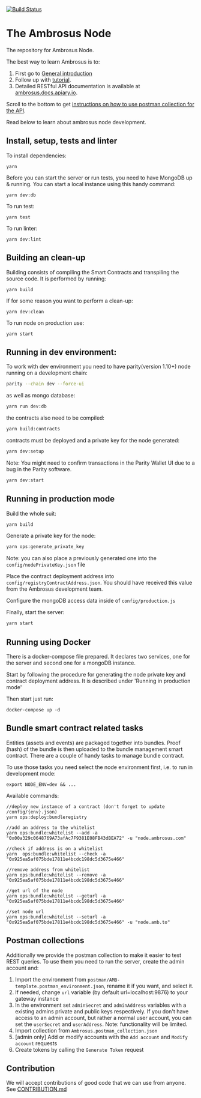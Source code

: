 [![Build Status](https://travis-ci.com/ambrosus/ambrosus-sdk.svg?token=xjj4U84eSFwEsYLTc5Qe&branch=master)](https://travis-ci.com/ambrosus/ambrosus-sdk)

# The Ambrosus Node
The repository for Ambrosus Node. 

The best way to learn Ambrosus is to:
1. First go to [General introduction](https://github.com/ambrosus/ambrosus-node/blob/master/docs/introduction.md)
2. Follow up with [tutorial](https://github.com/ambrosus/ambrosus-node/blob/master/docs/tutorial.md).
3. Detailed RESTful API documentation is available at [ambrosus.docs.apiary.io](https://ambrosus.docs.apiary.io/).

Scroll to the bottom to get [instructions on how to use postman collection for the API](#postman-collections).

Read below to learn about ambrosus node development.

## Install, setup, tests and linter
To install dependencies:
```
yarn
```

Before you can start the server or run tests, you need to have MongoDB up & running.
You can start a local instance using this handy command:
```
yarn dev:db
```

To run test:
```
yarn test
```

To run linter:
```
yarn dev:lint
```

## Building an clean-up
Building consists of compiling the Smart Contracts and transpiling the source code. It is performed by running:
```
yarn build
```

If for some reason you want to perform a clean-up:
```
yarn dev:clean
```

To run node on production use:
```
yarn start
```

## Running in dev environment:
To work with dev environment you need to have parity(version 1.10+) node running on a development chain:
```sh
parity --chain dev --force-ui
```

as well as mongo database:

```sh
yarn run dev:db
```

the contracts also need to be compiled:
```sh
yarn build:contracts
```

contracts must be deployed and a private key for the node generated:
```sh
yarn dev:setup
```

Note: You might need to confirm transactions in the Parity Wallet UI due to a bug in the Parity software.

```sh
yarn dev:start
```

## Running in production mode

Build the whole suit:
```sh
yarn build
```

Generate a private key for the node:
```sh
yarn ops:generate_private_key
```
Note: you can also place a previously generated one into the `config/nodePrivateKey.json` file

Place the contract deployment address into `config/registryContractAddress.json`. You should have received this value from the Ambrosus development team.

Configure the mongoDB access data inside of `config/production.js`

Finally, start the server:
```sh
yarn start
```

## Running using Docker

There is a docker-compose file prepared. It declares two services, one for the server and second one for a mongoDB instance. 

Start by following the procedure for generating the node private key and contract deployment address. It is described under 'Running in production mode'   

Then start just run:

```
docker-compose up -d
```

## Bundle smart contract related  tasks
Entities (assets and events) are packaged together into bundles. Proof (hash) of the bundle is then uploaded to the bundle management smart contract.
There are a couple of handy tasks to manage bundle contract.

To use those tasks you need select the node environment first, i.e. to run in development mode:
```
export NODE_ENV=dev && ...
```

Available commands:

```
//deploy new instance of a contract (don't forget to update /config/{env}.json)
yarn ops:deploy:bundleregistry

//add an address to the whitelist 
yarn ops:bundle:whitelist --add -a "0x00a329c0648769A73afAc7F9381E08FB43dBEA72" -u "node.ambrosus.com"

//check if address is on a whitelist
yarn  ops:bundle:whitelist --check -a "0x925ea5af075bde17811e4bcdc198dc5d3675e466"

//remove address from whitelist
yarn ops:bundle:whitelist --remove -a "0x925ea5af075bde17811e4bcdc198dc5d3675e466"

//get url of the node
yarn ops:bundle:whitelist --geturl -a "0x925ea5af075bde17811e4bcdc198dc5d3675e466"

//set node url
yarn ops:bundle:whitelist --seturl -a "0x925ea5af075bde17811e4bcdc198dc5d3675e466" -u "node.amb.to"
```

## Postman collections

Additionally we provide the postman collection to make it easier to test REST queries. To use them you need to run the server, create the admin account and:

1. Import the environment from `postman/AMB-template.postman_environment.json`, rename it if you want, and select it.
2. If needed, change `url` variable (by default url=localhost:9876) to your gateway instance
3. In the environment set `adminSecret` and `adminAddress` variables with a existing admins private and public keys respectively. If you don't have access to an admin account, but rather a normal user account, you can set the `userSecret` and `userAddress`. Note: functionality will be limited.
4. Import collection from `Ambrosus.postman_collection.json`
5. [admin only] Add or modify accounts with the `Add account` and `Modify account` requests
6. Create tokens by calling the `Generate Token` request


## Contribution
We will accept contributions of good code that we can use from anyone.  
See [CONTRIBUTION.md](CONTRIBUTION.md)
